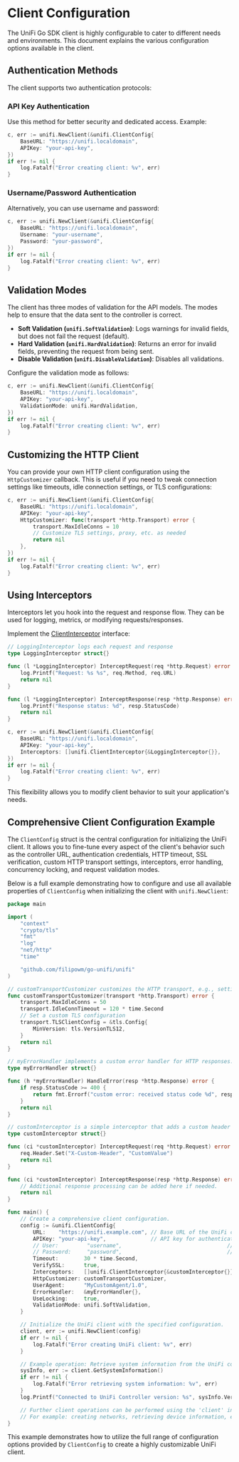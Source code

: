 # Client Configuration

The UniFi Go SDK client is highly configurable to cater to different needs and environments. This document explains the various configuration options available in the client.

## Authentication Methods

The client supports two authentication protocols:

### API Key Authentication

Use this method for better security and dedicated access. Example:

```go
c, err := unifi.NewClient(&unifi.ClientConfig{
    BaseURL: "https://unifi.localdomain",
    APIKey: "your-api-key",
})
if err != nil {
    log.Fatalf("Error creating client: %v", err)
}
```

### Username/Password Authentication

Alternatively, you can use username and password:

```go
c, err := unifi.NewClient(&unifi.ClientConfig{
    BaseURL: "https://unifi.localdomain",
    Username: "your-username",
    Password: "your-password",
})
if err != nil {
    log.Fatalf("Error creating client: %v", err)
}
```

## Validation Modes

The client has three modes of validation for the API models. The modes help to ensure that the data sent to the controller is correct.

- **Soft Validation (`unifi.SoftValidation`)**: Logs warnings for invalid fields, but does not fail the request (default).
- **Hard Validation (`unifi.HardValidation`)**: Returns an error for invalid fields, preventing the request from being sent.
- **Disable Validation (`unifi.DisableValidation`)**: Disables all validations.

Configure the validation mode as follows:

```go
c, err := unifi.NewClient(&unifi.ClientConfig{
    BaseURL: "https://unifi.localdomain",
    APIKey: "your-api-key",
    ValidationMode: unifi.HardValidation,
})
if err != nil {
    log.Fatalf("Error creating client: %v", err)
}
```

## Customizing the HTTP Client

You can provide your own HTTP client configuration using the `HttpCustomizer` callback. This is useful if you need to tweak connection settings like timeouts, idle connection settings, or TLS configurations:

```go
c, err := unifi.NewClient(&unifi.ClientConfig{
    BaseURL: "https://unifi.localdomain",
    APIKey: "your-api-key",
    HttpCustomizer: func(transport *http.Transport) error {
        transport.MaxIdleConns = 10
        // Customize TLS settings, proxy, etc. as needed
        return nil
    },
})
if err != nil {
    log.Fatalf("Error creating client: %v", err)
}
```

## Using Interceptors

Interceptors let you hook into the request and response flow. They can be used for logging, metrics, or modifying requests/responses.

Implement the [ClientInterceptor](https://pkg.go.dev/github.com/filipowm/go-unifi/unifi#ClientInterceptor) interface:

```go
// LoggingInterceptor logs each request and response
type LoggingInterceptor struct{}

func (l *LoggingInterceptor) InterceptRequest(req *http.Request) error {
    log.Printf("Request: %s %s", req.Method, req.URL)
    return nil
}

func (l *LoggingInterceptor) InterceptResponse(resp *http.Response) error {
    log.Printf("Response status: %d", resp.StatusCode)
    return nil
}

c, err := unifi.NewClient(&unifi.ClientConfig{
    BaseURL: "https://unifi.localdomain",
    APIKey: "your-api-key",
    Interceptors: []unifi.ClientInterceptor{&LoggingInterceptor{}},
})
if err != nil {
    log.Fatalf("Error creating client: %v", err)
}
```

This flexibility allows you to modify client behavior to suit your application's needs.


## Comprehensive Client Configuration Example

The `ClientConfig` struct is the central configuration for initializing the UniFi client. It allows you to
fine-tune every aspect of the client's behavior such as the controller URL, authentication credentials, HTTP timeout,
SSL verification, custom HTTP transport settings, interceptors, error handling, concurrency locking, and request validation modes.

Below is a full example demonstrating how to configure and use all available properties of `ClientConfig` when
initializing the client with `unifi.NewClient`:

```go
package main

import (
	"context"
	"crypto/tls"
	"fmt"
	"log"
	"net/http"
	"time"

	"github.com/filipowm/go-unifi/unifi"
)

// customTransportCustomizer customizes the HTTP transport, e.g., setting idle connection limits and TLS options.
func customTransportCustomizer(transport *http.Transport) error {
	transport.MaxIdleConns = 50
	transport.IdleConnTimeout = 120 * time.Second
	// Set a custom TLS configuration
	transport.TLSClientConfig = &tls.Config{
		MinVersion: tls.VersionTLS12,
	}
	return nil
}

// myErrorHandler implements a custom error handler for HTTP responses.
type myErrorHandler struct{}

func (h *myErrorHandler) HandleError(resp *http.Response) error {
	if resp.StatusCode >= 400 {
		return fmt.Errorf("custom error: received status code %d", resp.StatusCode)
	}
	return nil
}

// customInterceptor is a simple interceptor that adds a custom header to each request.
type customInterceptor struct{}

func (ci *customInterceptor) InterceptRequest(req *http.Request) error {
	req.Header.Set("X-Custom-Header", "CustomValue")
	return nil
}

func (ci *customInterceptor) InterceptResponse(resp *http.Response) error {
	// Additional response processing can be added here if needed.
	return nil
}

func main() {
	// Create a comprehensive client configuration.
	config := &unifi.ClientConfig{
		URL:    "https://unifi.example.com", // Base URL of the UniFi controller (without trailing '/api')
		APIKey: "your-api-key",              // API key for authentication. Alternatively, use User and Pass for user/password auth.
		// User:         "username",                                 // Uncomment and provide if using user/password authentication
		// Password:     "password",                                 // Uncomment and provide if using user/password authentication
		Timeout:        30 * time.Second,                                // Maximum duration to wait for a response
		VerifySSL:      true,                                            // Enable SSL certificate verification
		Interceptors:   []unifi.ClientInterceptor{&customInterceptor{}}, // Custom interceptors for request/response manipulation
		HttpCustomizer: customTransportCustomizer,                       // Function to customize the underlying HTTP transport
		UserAgent:      "MyCustomAgent/1.0",                             // Custom User-Agent string
		ErrorHandler:   &myErrorHandler{},                               // Custom error handler for processing HTTP response errors
		UseLocking:     true,                                            // Enable internal locking for safe concurrent request processing
		ValidationMode: unifi.SoftValidation,                            // Validation mode: SoftValidation, HardValidation, or DisableValidation
	}

	// Initialize the UniFi client with the specified configuration.
	client, err := unifi.NewClient(config)
	if err != nil {
		log.Fatalf("Error creating UniFi client: %v", err)
	}

	// Example operation: Retrieve system information from the UniFi controller.
	sysInfo, err := client.GetSystemInformation()
	if err != nil {
		log.Fatalf("Error retrieving system information: %v", err)
	}
	log.Printf("Connected to UniFi Controller version: %s", sysInfo.Version)

	// Further client operations can be performed using the 'client' instance.
	// For example: creating networks, retrieving device information, etc.
}

```

This example demonstrates how to utilize the full range of configuration options provided by `ClientConfig` to create
a highly customizable UniFi client.